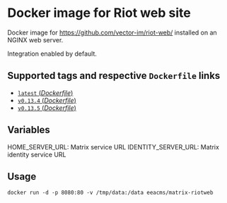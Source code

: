 # Docker image for Riot web site

Docker image for https://github.com/vector-im/riot-web/ installed on an NGINX web server.

Integration enabled by default.

## Supported tags and respective `Dockerfile` links

- [`latest` (*Dockerfile*)](https://github.com/eea/eea.docker.matrix.riot/blob/master/Dockerfile)
- [`v0.13.4` (*Dockerfile*)](https://github.com/eea/eea.docker.matrix.riot/blob/v0.13.4/Dockerfile)
- [`v0.13.5` (*Dockerfile*)](https://github.com/eea/eea.docker.matrix.riot/blob/v0.13.5/Dockerfile)

## Variables

HOME_SERVER_URL: Matrix service URL
IDENTITY_SERVER_URL: Matrix identity service URL

## Usage

```
docker run -d -p 8080:80 -v /tmp/data:/data eeacms/matrix-riotweb
```
